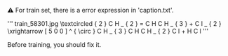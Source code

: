 ⚠️ For train set, there is a error expression in 'caption.txt'.

'''
train_58301.jpg	\textcircled { 2 } C H _ { 2 } = C H C H _ { 3 } + C l _ { 2 } \xrightarrow [ 5 0 0 ] ^ { \circ } C H _ { 3 } C H C H _ { 2 } C l + H C l
'''

Before training, you should fix it.
